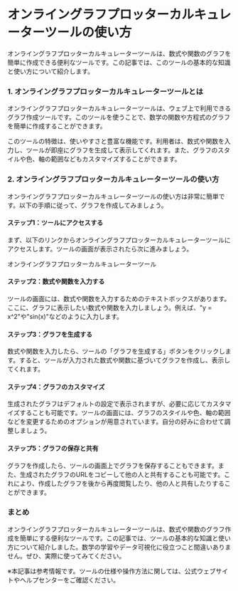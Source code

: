 オンライングラフプロッターカルキュレーターツールの使い方
============================

オンライングラフプロッターカルキュレーターツールは、数式や関数のグラフを簡単に作成できる便利なツールです。この記事では、このツールの基本的な知識と使い方について紹介します。

### 1. オンライングラフプロッターカルキュレーターツールとは

オンライングラフプロッターカルキュレーターツールは、ウェブ上で利用できるグラフ作成ツールです。このツールを使うことで、数学の関数や方程式のグラフを簡単に作成することができます。

このツールの特徴は、使いやすさと豊富な機能です。利用者は、数式や関数を入力し、ツールが即座にグラフを生成して表示してくれます。また、グラフのスタイルや色、軸の範囲などもカスタマイズすることができます。

### 2. オンライングラフプロッターカルキュレーターツールの使い方

オンライングラフプロッターカルキュレーターツールの使い方は非常に簡単です。以下の手順に従って、グラフを作成してみましょう。

#### ステップ1：ツールにアクセスする

まず、以下のリンクからオンライングラフプロッターカルキュレーターツールにアクセスします。ツールの画面が表示されたら次に進みましょう。

オンライングラフプロッターカルキュレーターツール

#### ステップ2：数式や関数を入力する

ツールの画面には、数式や関数を入力するためのテキストボックスがあります。ここに、グラフに表示したい数式や関数を入力しましょう。例えば、"y = x^2"や"sin(x)"などのように入力します。

#### ステップ3：グラフを生成する

数式や関数を入力したら、ツールの「グラフを生成する」ボタンをクリックします。すると、ツールが入力された数式や関数に基づいてグラフを作成し、表示してくれます。

#### ステップ4：グラフのカスタマイズ

生成されたグラフはデフォルトの設定で表示されますが、必要に応じてカスタマイズすることも可能です。ツールの画面には、グラフのスタイルや色、軸の範囲などを変更するためのオプションが用意されています。自分の好みに合わせて調整しましょう。

#### ステップ5：グラフの保存と共有

グラフを作成したら、ツールの画面上でグラフを保存することもできます。また、生成されたグラフのURLをコピーして他の人と共有することも可能です。これにより、作成したグラフを後から再度閲覧したり、他の人と共有したりすることができます。

### まとめ

オンライングラフプロッターカルキュレーターツールは、数式や関数のグラフ作成を簡単にする便利なツールです。この記事では、ツールの基本的な知識と使い方について紹介しました。数学の学習やデータ可視化に役立つこと間違いありません。ぜひ、実際に使ってみてください。

※本記事は参考情報です。ツールの仕様や操作方法に関しては、公式ウェブサイトやヘルプセンターをご確認ください。